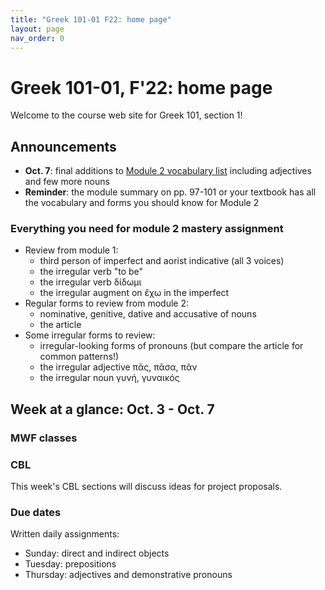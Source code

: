 ```yaml
---
title: "Greek 101-01 F22: home page"
layout: page
nav_order: 0
---
```




# Greek 101-01, F'22: home page

Welcome to the course web site for Greek 101, section 1! 


## Announcements

- **Oct. 7**: final additions to [Module 2 vocabulary list](./module2/vocab) including adjectives and few more nouns
- **Reminder**: the module summary on pp. 97-101 or your textbook has all the vocabulary and forms you should know for Module 2


### Everything you need for module 2 mastery assignment

- Review from module 1: 
    - third person of imperfect and aorist indicative (all 3 voices)
     - the irregular verb "to be"
     - the irregular verb δίδωμι 
     - the irregular augment on ἔχω in the imperfect
- Regular forms to review from module 2: 
    - nominative, genitive, dative and accusative of nouns
    - the article
- Some irregular forms to review:
    - irregular-looking forms of pronouns (but compare the article for common patterns!)
    - the irregular adjective πᾶς,	πᾶσα, πᾶν
    - the irregular noun γυνή, γυναικός


## Week at a glance: Oct. 3 - Oct. 7

### MWF classes



### CBL

This week's CBL sections will discuss  ideas for project proposals.


### Due dates


Written daily assignments: 

- Sunday: direct and indirect objects
- Tuesday: prepositions
- Thursday: adjectives and demonstrative pronouns
